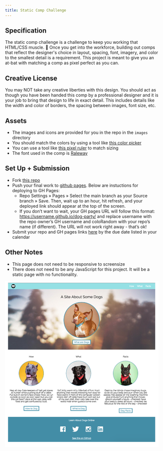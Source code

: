 ```yaml
---
title: Static Comp Challenge
---
```


## Specification
The static comp challenge is a challenge to keep you working that HTML/CSS muscle. :muscle:  Once you get into the workforce, building out comps that reflect the designer's choice in layout, spacing, font, imagery, and color to the smallest detail is a requirement. This project is meant to give you an at-bat with matching a comp as pixel perfect as you can.

## Creative License
You may NOT take any creative liberties with this design. You should act as though you have been handed this comp by a professional designer and it is your job to bring that design to life in exact detail. This includes details like the width and color of borders, the spacing between images, font size, etc. 

## Assets
- The images and icons are provided for you in the repo in the `images` directory
- You should match the colors by using a tool like [this color picker](https://chromewebstore.google.com/detail/colorpick-eyedropper/ohcpnigalekghcmgcdcenkpelffpdolg?pli=1)
- You can use a tool like [this pixel ruler](https://chromewebstore.google.com/detail/pixgrid-ruler/glkplndamjplebapgopdlbicglmfimic) to match sizing
- The font used in the comp is [Raleway](https://fonts.google.com/specimen/Raleway?preview.text=warm&stroke=Sans+Serif)

## Set Up + Submission
- Fork [this repo](https://github.com/turingschool-examples/dog-party/)
- Push your final work to [github pages](https://pages.github.com/). Below are instuctions for deploying to GH Pages:
  - Repo Settings » Pages » Select the main branch as your Source branch » Save. Then, wait up to an hour, hit refresh, and your deployed link should appear at the top of the screen.
  - If you don’t want to wait, your GH pages URL will follow this format: https://username.github.io/dog-party/ and replace username with the repo owner’s GH username and coloRandom with your repo’s name (if different). The URL will not work right away - that’s ok!
- Submit your repo and GH pages links [here](https://docs.google.com/forms/d/1kW1JPMpZUhAjzIDnW_wDrGB8PtRDTIFh9ohpkd5h0xk/edit) by the due date listed in your calendar

## Other Notes
- This page does not need to be responsive to screensize
- There does not need to be any JavaScript for this project. It will be a static page with no functionality.

![dog party comp](./assets/dog-party-spec.png)
